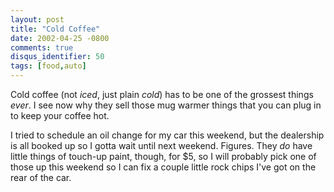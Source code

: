 ```yaml
---
layout: post
title: "Cold Coffee"
date: 2002-04-25 -0800
comments: true
disqus_identifier: 50
tags: [food,auto]
---
```

Cold coffee (not *iced*, just plain *cold*) has to be one of the
grossest things *ever*. I see now why they sell those mug warmer things
that you can plug in to keep your coffee hot.
 
 I tried to schedule an oil change for my car this weekend, but the
dealership is all booked up so I gotta wait until next weekend. Figures.
They *do* have little things of touch-up paint, though, for \$5, so I
will probably pick one of those up this weekend so I can fix a couple
little rock chips I've got on the rear of the car.
